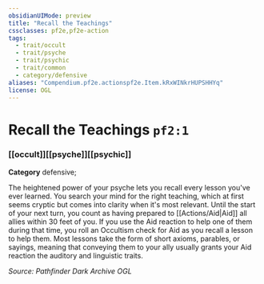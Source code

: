 ```yaml
---
obsidianUIMode: preview
title: "Recall the Teachings"
cssclasses: pf2e,pf2e-action
tags:
  - trait/occult
  - trait/psyche
  - trait/psychic
  - trait/common
  - category/defensive
aliases: "Compendium.pf2e.actionspf2e.Item.kRxWINkrHUPSHHYq"
license: OGL
---
```

# Recall the Teachings `pf2:1`

### [[occult]][[psyche]][[psychic]]

**Category** defensive; 




The heightened power of your psyche lets you recall every lesson you've ever learned. You search your mind for the right teaching, which at first seems cryptic but comes into clarity when it's most relevant. Until the start of your next turn, you count as having prepared to [[Actions/Aid|Aid]] all allies within 30 feet of you. If you use the Aid reaction to help one of them during that time, you roll an Occultism check for Aid as you recall a lesson to help them. Most lessons take the form of short axioms, parables, or sayings, meaning that conveying them to your ally usually grants your Aid reaction the auditory and linguistic traits.

*Source: Pathfinder Dark Archive*
*OGL*